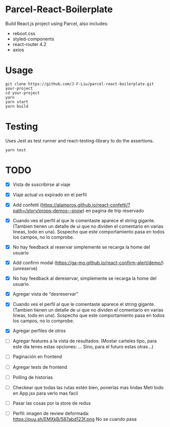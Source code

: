 # Parcel-React-Boilerplate

Build React.js project using Parcel, also includes:

- reboot.css
- styled-components
- react-router 4.2
- axios

# Usage

```
git clone https://github.com/J-F-Liu/parcel-react-boilerplate.git your-project
cd your-project
yarn
yarn start
yarn build
```

# Testing

Uses Jest as test runner and react-testing-library to do the assertions.

```
yarn test
```

# TODO

- [x] Vista de suscribirse al viaje
- [x] Viaje actual vs expirado en el perfil
- [x] Add confetti (https://alampros.github.io/react-confetti/?path=/story/props-demos--snow) en pagina de trip reservado
- [x] Cuando ves el perfil al que le comentaste aparece el string gigante. (Tambien tienen un detalle de ui que no dividen el comentario en varias lineas, todo en una). Sospecho que este comportamiento pasa en todos los campos, no lo comprobe.
- [x] No hay feedback al reservar simplemente se recarga la home del usuario
- [x] Add confirm modal (https://ga-mo.github.io/react-confirm-alert/demo/) (unreserve)
- [x] No hay feedback al dereservar, simplemente se recarga la home del usuario
- [x] Agregar vista de “desreservar”
- [x] Cuando ves el perfil al que le comentaste aparece el string gigante. (Tambien tienen un detalle de ui que no dividen el comentario en varias lineas, todo en una). Sospecho que este comportamiento pasa en todos los campos, no lo comprobe.
- [x] Agregar perfiles de otros

- [ ] Agregar features a la vista de resultados: (Mostar carteles tipo, para este dia tenes estas opciones: ... Sino, para el futuro estas otras...)
- [ ] Paginación en frontend
- [ ] Agregar tests de frontend
- [ ] Polling de historias
- [ ] Checkear que todas las rutas estén bien, ponerlas mas lindas Metí todo en App.jsx para verlo mas facil
- [ ] Pasar las cosas por la store de redux
- [ ] Perfil: imagen de review deformada: https://puu.sh/EMXkB/587abd123f.png No se cuando pasa
